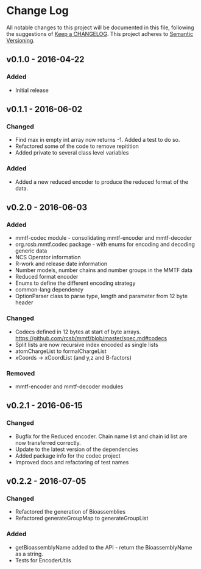 # Change Log
All notable changes to this project will be documented in this file, following the suggestions of [Keep a CHANGELOG](http://keepachangelog.com/). This project adheres to [Semantic Versioning](http://semver.org/).

## v0.1.0 - 2016-04-22
### Added
- Initial release

## v0.1.1 - 2016-06-02
### Changed
- Find max in empty int array now returns -1. Added a test to do so.
- Refactored some of the code to remove repitition
- Added private to several class level variables

### Added
- Added a new reduced encoder to produce the reduced format of the data.

## v0.2.0 - 2016-06-03
### Added
- mmtf-codec module - consolidating mmtf-encoder and mmtf-decoder
- org.rcsb.mmtf.codec package - with enums for encoding and decoding generic data
- NCS Operator information
- R-work and release date information
- Number models, number chains and number groups in the MMTF data
- Reduced format encoder
- Enums to define the different encoding strategy
- common-lang dependency
- OptionParser class to parse type, length and parameter from 12 byte header

### Changed
- Codecs defined in 12 bytes at start of byte arrays. https://github.com/rcsb/mmtf/blob/master/spec.md#codecs
- Split lists are now recursive index encoded as single lists
- atomChargeList to formalChargeList
- xCoords -> xCoordList (and y,z and B-factors)

### Removed
- mmtf-encoder and mmtf-decoder modules

## v0.2.1 - 2016-06-15
### Changed
 - Bugfix for the Reduced encoder. Chain name list and chain id list are now transferred correctly.
 - Update to the latest version of the dependencies
 - Added package info for the codec project
 - Improved docs and refactoring of test names

## v0.2.2 - 2016-07-05
### Changed
 - Refactored the generation of Bioassemblies  
 - Refactored generateGroupMap to generateGroupList

### Added 
 - getBioassemblyName added to the API - return the BioassemblyName as a string.
 - Tests for EncoderUtils

